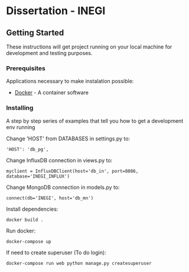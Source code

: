 # Dissertation - INEGI

## Getting Started

These instructions will get project running on your local machine for development and testing purposes.

### Prerequisites

Applications necessary to make instalation possible:

* [Docker](https://www.docker.com/) - A container software

### Installing

A step by step series of examples that tell you how to get a development env running

Change 'HOST' from DATABASES in settings.py to:
```
'HOST': 'db_pg',
```

Change InfluxDB connection in views.py to:
```
myclient = InfluxDBClient(host='db_in', port=8086, database='INEGI_INFLUX')
```

Change MongoDB connection in models.py to:
```
connect(db='INEGI', host='db_mn')
```

Install dependencies:
```
docker build .
```

Run docker:
```
docker-compose up
```

If need to create superuser (To do login):
```
docker-compose run web python manage.py createsuperuser
```

